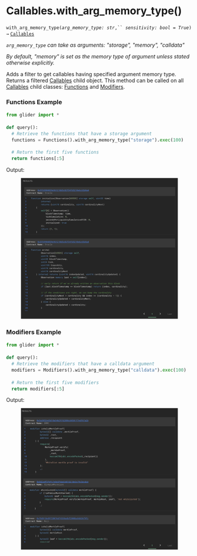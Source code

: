 # Callables.with\_arg\_memory\_type()

`with_arg_memory_type(`_`arg_memory_type: str`_`,`` `_`sensitivity: bool = True`_`) →` [`Callables`](./)

_`arg_memory_type` can take as arguments: "storage", "memory", "calldata"_

_By default, "memory" is set as the memory type of argument unless stated otherwise explicitly._

Adds a filter to get callables having specified argument memory type. Returns a filtered [Callables](./) child object. This method can be called on all [Callables](./) child classes: [Functions](functions/) and [Modifiers](modifiers/).

### Functions Example

```python
from glider import *

def query():
  # Retrieve the functions that have a storage argument
  functions = Functions().with_arg_memory_type("storage").exec(100)

  # Return the first five functions
  return functions[:5]
```

Output:

<figure><img src="../../.gitbook/assets/image (24).png" alt=""><figcaption></figcaption></figure>

### Modifiers Example

```python
from glider import *

def query():
  # Retrieve the modifiers that have a calldata argument
  modifiers = Modifiers().with_arg_memory_type("calldata").exec(100)

  # Return the first five modifiers
  return modifiers[:5]
```

Output:

<figure><img src="../../.gitbook/assets/image (1) (1) (1) (1) (1) (1) (1) (1) (1) (1) (1) (1) (1).png" alt=""><figcaption></figcaption></figure>

